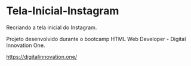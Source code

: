 # Tela-Inicial-Instagram
Recriando a tela inicial do Instagram.

Projeto desenvolvido durante o bootcamp HTML Web Developer - Digital Innovation One.

https://digitalinnovation.one/
